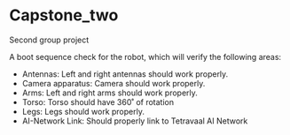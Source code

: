 # Capstone_two
Second group project

A boot sequence check for the robot, which will verify the following
areas:
- Antennas: Left and right antennas should work properly.
- Camera apparatus: Camera should work properly.
- Arms: Left and right arms should work properly.
- Torso: Torso should have 360˚ of rotation
- Legs: Legs should work properly.
- AI-Network Link: Should properly link to Tetravaal AI Network
